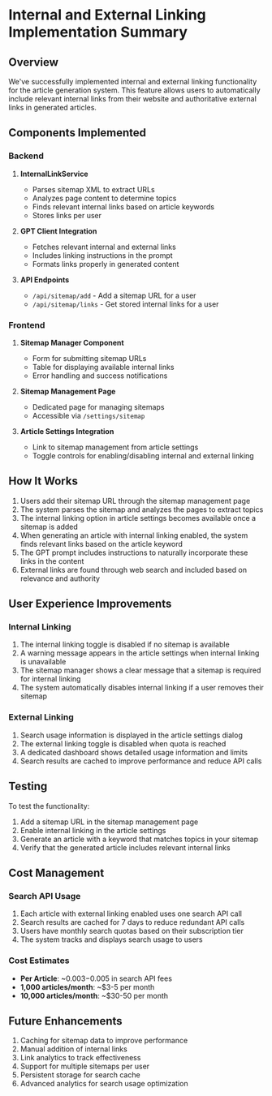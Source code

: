 # Internal and External Linking Implementation Summary

## Overview
We've successfully implemented internal and external linking functionality for the article generation system. This feature allows users to automatically include relevant internal links from their website and authoritative external links in generated articles.

## Components Implemented

### Backend
1. **InternalLinkService**
   - Parses sitemap XML to extract URLs
   - Analyzes page content to determine topics
   - Finds relevant internal links based on article keywords
   - Stores links per user

2. **GPT Client Integration**
   - Fetches relevant internal and external links
   - Includes linking instructions in the prompt
   - Formats links properly in generated content

3. **API Endpoints**
   - `/api/sitemap/add` - Add a sitemap URL for a user
   - `/api/sitemap/links` - Get stored internal links for a user

### Frontend
1. **Sitemap Manager Component**
   - Form for submitting sitemap URLs
   - Table for displaying available internal links
   - Error handling and success notifications

2. **Sitemap Management Page**
   - Dedicated page for managing sitemaps
   - Accessible via `/settings/sitemap`

3. **Article Settings Integration**
   - Link to sitemap management from article settings
   - Toggle controls for enabling/disabling internal and external linking

## How It Works
1. Users add their sitemap URL through the sitemap management page
2. The system parses the sitemap and analyzes the pages to extract topics
3. The internal linking option in article settings becomes available once a sitemap is added
4. When generating an article with internal linking enabled, the system finds relevant links based on the article keyword
5. The GPT prompt includes instructions to naturally incorporate these links in the content
6. External links are found through web search and included based on relevance and authority

## User Experience Improvements

### Internal Linking
1. The internal linking toggle is disabled if no sitemap is available
2. A warning message appears in the article settings when internal linking is unavailable
3. The sitemap manager shows a clear message that a sitemap is required for internal linking
4. The system automatically disables internal linking if a user removes their sitemap

### External Linking
1. Search usage information is displayed in the article settings dialog
2. The external linking toggle is disabled when quota is reached
3. A dedicated dashboard shows detailed usage information and limits
4. Search results are cached to improve performance and reduce API calls

## Testing
To test the functionality:
1. Add a sitemap URL in the sitemap management page
2. Enable internal linking in the article settings
3. Generate an article with a keyword that matches topics in your sitemap
4. Verify that the generated article includes relevant internal links

## Cost Management

### Search API Usage
1. Each article with external linking enabled uses one search API call
2. Search results are cached for 7 days to reduce redundant API calls
3. Users have monthly search quotas based on their subscription tier
4. The system tracks and displays search usage to users

### Cost Estimates
- **Per Article**: ~$0.003-$0.005 in search API fees
- **1,000 articles/month**: ~$3-5 per month
- **10,000 articles/month**: ~$30-50 per month

## Future Enhancements
1. Caching for sitemap data to improve performance
2. Manual addition of internal links
3. Link analytics to track effectiveness
4. Support for multiple sitemaps per user
5. Persistent storage for search cache
6. Advanced analytics for search usage optimization
